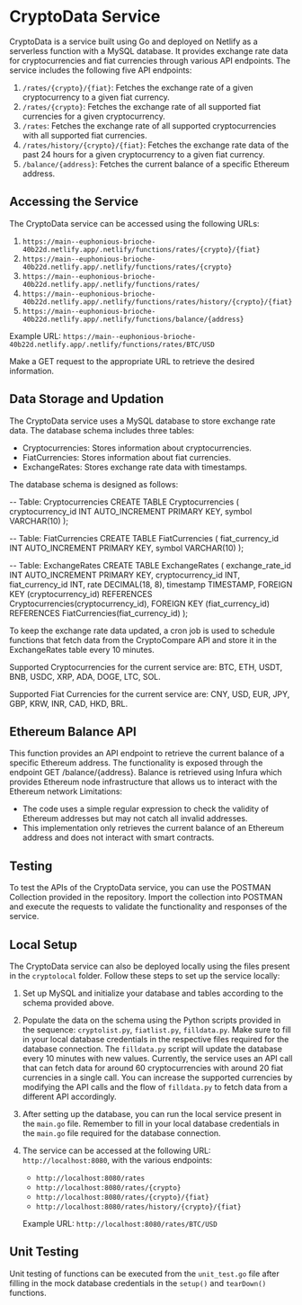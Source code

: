 # CryptoData Service

CryptoData is a service built using Go and deployed on Netlify as a serverless function with a MySQL database. It provides exchange rate data for cryptocurrencies and fiat currencies through various API endpoints. The service includes the following five API endpoints:

1. `/rates/{crypto}/{fiat}`: Fetches the exchange rate of a given cryptocurrency to a given fiat currency.
2. `/rates/{crypto}`: Fetches the exchange rate of all supported fiat currencies for a given cryptocurrency.
3. `/rates`: Fetches the exchange rate of all supported cryptocurrencies with all supported fiat currencies.
4. `/rates/history/{crypto}/{fiat}`: Fetches the exchange rate data of the past 24 hours for a given cryptocurrency to a given fiat currency.
5. `/balance/{address}`: Fetches the current balance of a specific Ethereum address.

## Accessing the Service

The CryptoData service can be accessed using the following URLs:

1. `https://main--euphonious-brioche-40b22d.netlify.app/.netlify/functions/rates/{crypto}/{fiat}`
2. `https://main--euphonious-brioche-40b22d.netlify.app/.netlify/functions/rates/{crypto}`
3. `https://main--euphonious-brioche-40b22d.netlify.app/.netlify/functions/rates/`
4. `https://main--euphonious-brioche-40b22d.netlify.app/.netlify/functions/rates/history/{crypto}/{fiat}`
5. `https://main--euphonious-brioche-40b22d.netlify.app/.netlify/functions/balance/{address}`

Example URL: `https://main--euphonious-brioche-40b22d.netlify.app/.netlify/functions/rates/BTC/USD`

Make a GET request to the appropriate URL to retrieve the desired information.

## Data Storage and Updation

The CryptoData service uses a MySQL database to store exchange rate data. The database schema includes three tables:

- Cryptocurrencies: Stores information about cryptocurrencies.
- FiatCurrencies: Stores information about fiat currencies.
- ExchangeRates: Stores exchange rate data with timestamps.

The database schema is designed as follows:

-- Table: Cryptocurrencies
CREATE TABLE Cryptocurrencies (
  cryptocurrency_id INT AUTO_INCREMENT PRIMARY KEY,
  symbol VARCHAR(10)
);

-- Table: FiatCurrencies
CREATE TABLE FiatCurrencies (
  fiat_currency_id INT AUTO_INCREMENT PRIMARY KEY,
  symbol VARCHAR(10)
);

-- Table: ExchangeRates
CREATE TABLE ExchangeRates (
  exchange_rate_id INT AUTO_INCREMENT PRIMARY KEY,
  cryptocurrency_id INT,
  fiat_currency_id INT,
  rate DECIMAL(18, 8),
  timestamp TIMESTAMP,
  FOREIGN KEY (cryptocurrency_id) REFERENCES Cryptocurrencies(cryptocurrency_id),
  FOREIGN KEY (fiat_currency_id) REFERENCES FiatCurrencies(fiat_currency_id)
);

To keep the exchange rate data updated, a cron job is used to schedule functions that fetch data from the CryptoCompare API and store it in the ExchangeRates table every 10 minutes.

Supported Cryptocurrencies for the current service are: BTC, ETH, USDT, BNB, USDC, XRP, ADA, DOGE, LTC, SOL.

Supported Fiat Currencies for the current service are: CNY, USD, EUR, JPY, GBP, KRW, INR, CAD, HKD, BRL.

## Ethereum Balance API

This function provides an API endpoint to retrieve the current balance of a specific Ethereum address. 
The functionality is exposed through the endpoint GET /balance/{address}.
Balance is retrieved using Infura which provides Ethereum node infrastructure that allows us to interact with the Ethereum network
Limitations:
- The code uses a simple regular expression to check the validity of Ethereum addresses but may not catch all invalid addresses.
- This implementation only retrieves the current balance of an Ethereum address and does not interact with smart contracts.


## Testing

To test the APIs of the CryptoData service, you can use the POSTMAN Collection provided in the repository. Import the collection into POSTMAN and execute the requests to validate the functionality and responses of the service.

## Local Setup

The CryptoData service can also be deployed locally using the files present in the `cryptolocal` folder. Follow these steps to set up the service locally:

1. Set up MySQL and initialize your database and tables according to the schema provided above.
2. Populate the data on the schema using the Python scripts provided in the sequence: `cryptolist.py`, `fiatlist.py`, `filldata.py`.
   Make sure to fill in your local database credentials in the respective files required for the database connection.
   The `filldata.py` script will update the database every 10 minutes with new values.
   Currently, the service uses an API call that can fetch data for around 60 cryptocurrencies with around 20 fiat currencies in a single call.
   You can increase the supported currencies by modifying the API calls and the flow of `filldata.py` to fetch data from a different API accordingly.
3. After setting up the database, you can run the local service present in the `main.go` file.
   Remember to fill in your local database credentials in the `main.go` file required for the database connection.
4. The service can be accessed at the following URL: `http://localhost:8080`, with the various endpoints:
   - `http://localhost:8080/rates`
   - `http://localhost:8080/rates/{crypto}`
   - `http://localhost:8080/rates/{crypto}/{fiat}`
   - `http://localhost:8080/rates/history/{crypto}/{fiat}`
   
   Example URL: `http://localhost:8080/rates/BTC/USD`

## Unit Testing

Unit testing of functions can be executed from the `unit_test.go` file after filling in the mock database credentials in the `setup()` and `tearDown()` functions.
